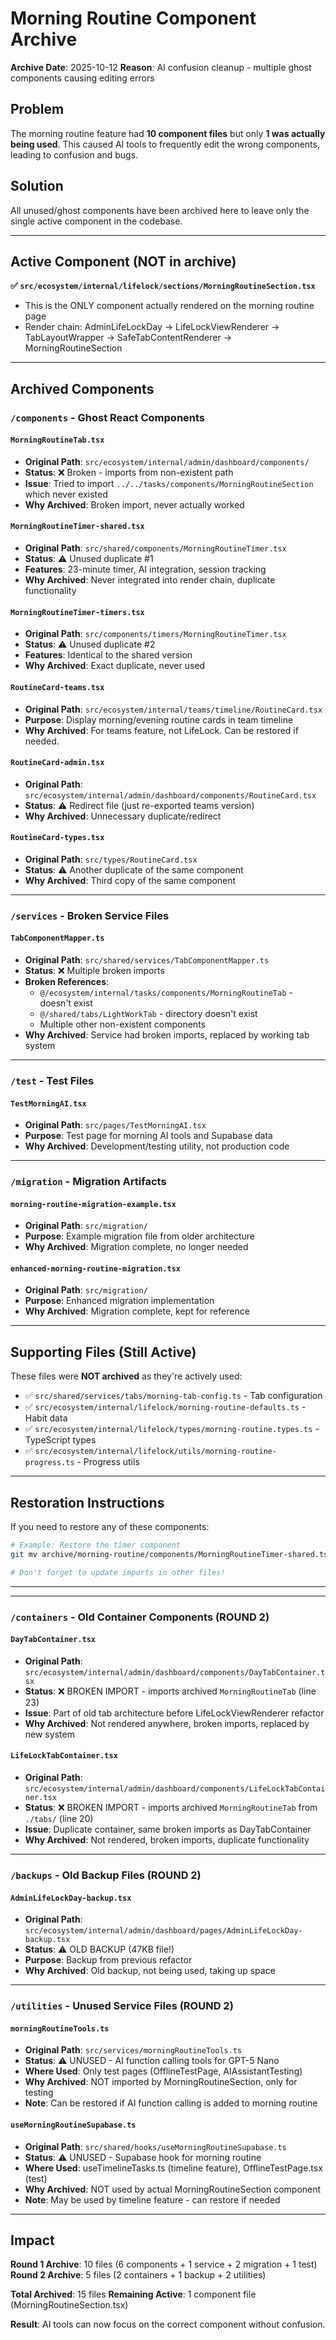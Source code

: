 # Morning Routine Component Archive

**Archive Date**: 2025-10-12
**Reason**: AI confusion cleanup - multiple ghost components causing editing errors

## Problem

The morning routine feature had **10 component files** but only **1 was actually being used**. This caused AI tools to frequently edit the wrong components, leading to confusion and bugs.

## Solution

All unused/ghost components have been archived here to leave only the single active component in the codebase.

---

## Active Component (NOT in archive)

**✅ `src/ecosystem/internal/lifelock/sections/MorningRoutineSection.tsx`**
- This is the ONLY component actually rendered on the morning routine page
- Render chain: AdminLifeLockDay → LifeLockViewRenderer → TabLayoutWrapper → SafeTabContentRenderer → MorningRoutineSection

---

## Archived Components

### `/components` - Ghost React Components

#### `MorningRoutineTab.tsx`
- **Original Path**: `src/ecosystem/internal/admin/dashboard/components/`
- **Status**: ❌ Broken - imports from non-existent path
- **Issue**: Tried to import `../../tasks/components/MorningRoutineSection` which never existed
- **Why Archived**: Broken import, never actually worked

#### `MorningRoutineTimer-shared.tsx`
- **Original Path**: `src/shared/components/MorningRoutineTimer.tsx`
- **Status**: ⚠️ Unused duplicate #1
- **Features**: 23-minute timer, AI integration, session tracking
- **Why Archived**: Never integrated into render chain, duplicate functionality

#### `MorningRoutineTimer-timers.tsx`
- **Original Path**: `src/components/timers/MorningRoutineTimer.tsx`
- **Status**: ⚠️ Unused duplicate #2
- **Features**: Identical to the shared version
- **Why Archived**: Exact duplicate, never used

#### `RoutineCard-teams.tsx`
- **Original Path**: `src/ecosystem/internal/teams/timeline/RoutineCard.tsx`
- **Purpose**: Display morning/evening routine cards in team timeline
- **Why Archived**: For teams feature, not LifeLock. Can be restored if needed.

#### `RoutineCard-admin.tsx`
- **Original Path**: `src/ecosystem/internal/admin/dashboard/components/RoutineCard.tsx`
- **Status**: ⚠️ Redirect file (just re-exported teams version)
- **Why Archived**: Unnecessary duplicate/redirect

#### `RoutineCard-types.tsx`
- **Original Path**: `src/types/RoutineCard.tsx`
- **Status**: ⚠️ Another duplicate of the same component
- **Why Archived**: Third copy of the same component

---

### `/services` - Broken Service Files

#### `TabComponentMapper.ts`
- **Original Path**: `src/shared/services/TabComponentMapper.ts`
- **Status**: ❌ Multiple broken imports
- **Broken References**:
  - `@/ecosystem/internal/tasks/components/MorningRoutineTab` - doesn't exist
  - `@/shared/tabs/LightWorkTab` - directory doesn't exist
  - Multiple other non-existent components
- **Why Archived**: Service had broken imports, replaced by working tab system

---

### `/test` - Test Files

#### `TestMorningAI.tsx`
- **Original Path**: `src/pages/TestMorningAI.tsx`
- **Purpose**: Test page for morning AI tools and Supabase data
- **Why Archived**: Development/testing utility, not production code

---

### `/migration` - Migration Artifacts

#### `morning-routine-migration-example.tsx`
- **Original Path**: `src/migration/`
- **Purpose**: Example migration file from older architecture
- **Why Archived**: Migration complete, no longer needed

#### `enhanced-morning-routine-migration.tsx`
- **Original Path**: `src/migration/`
- **Purpose**: Enhanced migration implementation
- **Why Archived**: Migration complete, kept for reference

---

## Supporting Files (Still Active)

These files were **NOT archived** as they're actively used:

- ✅ `src/shared/services/tabs/morning-tab-config.ts` - Tab configuration
- ✅ `src/ecosystem/internal/lifelock/morning-routine-defaults.ts` - Habit data
- ✅ `src/ecosystem/internal/lifelock/types/morning-routine.types.ts` - TypeScript types
- ✅ `src/ecosystem/internal/lifelock/utils/morning-routine-progress.ts` - Progress utils

---

## Restoration Instructions

If you need to restore any of these components:

```bash
# Example: Restore the timer component
git mv archive/morning-routine/components/MorningRoutineTimer-shared.tsx src/shared/components/MorningRoutineTimer.tsx

# Don't forget to update imports in other files!
```

---

---

### `/containers` - Old Container Components (ROUND 2)

#### `DayTabContainer.tsx`
- **Original Path**: `src/ecosystem/internal/admin/dashboard/components/DayTabContainer.tsx`
- **Status**: ❌ BROKEN IMPORT - imports archived `MorningRoutineTab` (line 23)
- **Issue**: Part of old tab architecture before LifeLockViewRenderer refactor
- **Why Archived**: Not rendered anywhere, broken imports, replaced by new system

#### `LifeLockTabContainer.tsx`
- **Original Path**: `src/ecosystem/internal/admin/dashboard/components/LifeLockTabContainer.tsx`
- **Status**: ❌ BROKEN IMPORT - imports archived `MorningRoutineTab` from `./tabs/` (line 20)
- **Issue**: Duplicate container, same broken imports as DayTabContainer
- **Why Archived**: Not rendered, broken imports, duplicate functionality

---

### `/backups` - Old Backup Files (ROUND 2)

#### `AdminLifeLockDay-backup.tsx`
- **Original Path**: `src/ecosystem/internal/admin/dashboard/pages/AdminLifeLockDay-backup.tsx`
- **Status**: ⚠️ OLD BACKUP (47KB file!)
- **Purpose**: Backup from previous refactor
- **Why Archived**: Old backup, not being used, taking up space

---

### `/utilities` - Unused Service Files (ROUND 2)

#### `morningRoutineTools.ts`
- **Original Path**: `src/services/morningRoutineTools.ts`
- **Status**: ⚠️ UNUSED - AI function calling tools for GPT-5 Nano
- **Where Used**: Only test pages (OfflineTestPage, AIAssistantTesting)
- **Why Archived**: NOT imported by MorningRoutineSection, only for testing
- **Note**: Can be restored if AI function calling is added to morning routine

#### `useMorningRoutineSupabase.ts`
- **Original Path**: `src/shared/hooks/useMorningRoutineSupabase.ts`
- **Status**: ⚠️ UNUSED - Supabase hook for morning routine
- **Where Used**: useTimelineTasks.ts (timeline feature), OfflineTestPage.tsx (test)
- **Why Archived**: NOT used by actual MorningRoutineSection component
- **Note**: May be used by timeline feature - can restore if needed

---

## Impact

**Round 1 Archive**: 10 files (6 components + 1 service + 2 migration + 1 test)
**Round 2 Archive**: 5 files (2 containers + 1 backup + 2 utilities)

**Total Archived**: 15 files
**Remaining Active**: 1 component file (MorningRoutineSection.tsx)

**Result**: AI tools can now focus on the correct component without confusion.
